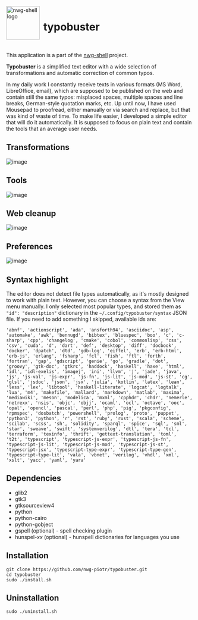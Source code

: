 <img src="https://github.com/nwg-piotr/typobuster/raw/refs/heads/main/typobuster.svg" width="90" style="margin-right:10px" align=left alt="nwg-shell logo">
<H1>typobuster</H1><br>

This application is a part of the [nwg-shell](https://nwg-piotr.github.io/nwg-shell) project.

__Typobuster__ is a simplified text editor with a wide selection of transformations and automatic correction of common typos.

In my daily work I constantly receive texts in various formats (MS Word, LibreOffice, email), which are supposed to be 
published on the web and contain still the same typos: misplaced spaces, multiple spaces and line breaks, German-style 
quotation marks, etc. Up until now, I have used Mousepad to proofread, either manually or via search and replace, but 
that was kind of waste of time. To make life easier, I developed a simple editor that will do it automatically. It is 
supposed to focus on plain text and contain the tools that an average user needs.

## Transformations

![image](https://github.com/user-attachments/assets/8f7ac350-2156-49ea-b2be-a4a55cdd1185)

## Tools

![image](https://github.com/user-attachments/assets/76dadd29-7446-45e5-a761-ea2a95bfc6bc)


## Web cleanup

![image](https://github.com/user-attachments/assets/1f71960c-552f-4f37-a2c2-3c9ad5f0d842)

## Preferences

![image](https://github.com/user-attachments/assets/173ae703-a50a-4f6e-8729-3113654e6c7a)

## Syntax highlight

The editor does not detect file types automatically, as it's mostly designed to work with plain text. However,
you can choose a syntax from the View menu manually. I only selected most popular types, and stored them as 
`"id": "description"` dictionary in the `~/.config/typobuster/syntax` JSON file. If you need to add something
I skipped, available ids are:

`'abnf', 'actionscript', 'ada', 'ansforth94', 'asciidoc', 'asp', 'automake', 'awk', 'bennugd', 'bibtex', 'bluespec', 'boo', 'c', 'c-sharp', 'cpp', 'changelog', 'cmake', 'cobol', 'commonlisp', 'css', 'csv', 'cuda', 'd', 'dart', 'def', 'desktop', 'diff', 'docbook', 'docker', 'dpatch', 'dtd', 'gdb-log', 'eiffel', 'erb', 'erb-html', 'erb-js', 'erlang', 'fsharp', 'fcl', 'fish', 'ftl', 'forth', 'fortran', 'gap', 'gdscript', 'genie', 'go', 'gradle', 'dot', 'groovy', 'gtk-doc', 'gtkrc', 'haddock', 'haskell', 'haxe', 'html', 'idl', 'idl-exelis', 'imagej', 'ini', 'llvm', 'j', 'jade', 'java', 'js', 'js-val', 'js-expr', 'js-fn', 'js-lit', 'js-mod', 'js-st', 'cg', 'glsl', 'jsdoc', 'json', 'jsx', 'julia', 'kotlin', 'latex', 'lean', 'less', 'lex', 'libtool', 'haskell-literate', 'logcat', 'logtalk', 'lua', 'm4', 'makefile', 'mallard', 'markdown', 'matlab', 'maxima', 'mediawiki', 'meson', 'modelica', 'mxml', 'cpphdr', 'chdr', 'nemerle', 'netrexx', 'nsis', 'objc', 'objj', 'ocaml', 'ocl', 'octave', 'ooc', 'opal', 'opencl', 'pascal', 'perl', 'php', 'pig', 'pkgconfig', 'rpmspec', 'dosbatch', 'powershell', 'prolog', 'proto', 'puppet', 'python3', 'python', 'r', 'rst', 'ruby', 'rust', 'scala', 'scheme', 'scilab', 'scss', 'sh', 'solidity', 'sparql', 'spice', 'sql', 'sml', 'star', 'sweave', 'swift', 'systemverilog', 'dtl', 'tera', 'tcl', 'terraform', 'texinfo', 'thrift', 'gettext-translation', 'toml', 't2t', 'typescript', 'typescript-js-expr', 'typescript-js-fn', 'typescript-js-lit', 'typescript-js-mod', 'typescript-js-st', 'typescript-jsx', 'typescript-type-expr', 'typescript-type-gen', 'typescript-type-lit', 'vala', 'vbnet', 'verilog', 'vhdl', 'xml', 'xslt', 'yacc', 'yaml', 'yara'`

## Dependencies

- glib2
- gtk3
- gtksourceview4
- python
- python-cairo
- python-gobject
- gspell (optional) - spell checking plugin
- hunspel-_xx_ (optional) - hunspell dictionaries for languages you use

## Installation

```
git clone https://github.com/nwg-piotr/typobuster.git
cd typobuster
sudo ./install.sh
```

## Uninstallation

`sudo ./uninstall.sh`
